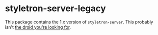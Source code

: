 # styletron-server-legacy

This package contains the 1.x version of `styletron-server`. This probably isn't [the droid you're looking for](https://github.com/rtsao/styletron/tree/master/packages/styletron-server).
